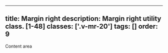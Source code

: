 <!--
 *              Copyright (c) 2025 Visa, Inc.
 *
 * Licensed under the Apache License, Version 2.0 (the "License");
 * you may not use this file except in compliance with the License.
 * You may obtain a copy of the License at
 *
 *         http://www.apache.org/licenses/LICENSE-2.0
 *
 * Unless required by applicable law or agreed to in writing, software
 * distributed under the License is distributed on an "AS IS" BASIS,
 * WITHOUT WARRANTIES OR CONDITIONS OF ANY KIND, either express or implied.
 * See the License for the specific language governing permissions and
 * limitations under the License.
 *
 -->
---
title: Margin right
description: Margin right utility class. [1-48]
classes: ['.v-mr-20']
tags: []
order: 9
---

<div class="v-flex">
  <div class="v-flex" style="background: var(--palette-default-surface-highlight);">
    <div class="v-surface v-mr-20 content-card" style="border: 1px dashed var(--palette-default-active-subtle);">
      Content area
    </div>
  </div>
</div>
